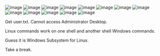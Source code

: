 ![image](https://github.com/user-attachments/assets/b20f734c-0739-471b-aa98-1d5f0657daf5)
![image](https://github.com/user-attachments/assets/e079f935-0638-49e0-bcb9-6f92e3987e3c)
![image](https://github.com/user-attachments/assets/64e64bd5-095f-4e27-8765-7211c82236a0)
![image](https://github.com/user-attachments/assets/51e716ac-3416-468c-aa5e-a973b12a59a3)
![image](https://github.com/user-attachments/assets/dc2b842b-3c0e-4703-8191-5bef2f4d941a)
![image](https://github.com/user-attachments/assets/51e50b76-adc5-4999-b278-0c04d0385943)
![image](https://github.com/user-attachments/assets/108cc4e8-f47d-4436-a4b5-2e1d1e6ddfbe)
![image](https://github.com/user-attachments/assets/687a87c2-8067-4595-8645-954ffbea726c)
![image](https://github.com/user-attachments/assets/194e0e38-bbbb-43f5-9f45-7f52cefa18e4)
![image](https://github.com/user-attachments/assets/4bf75881-66b0-4363-a606-ec82c7a2d5b4)
![image](https://github.com/user-attachments/assets/a32d94d6-6aa8-4811-add9-ec4c9af8c036)
![image](https://github.com/user-attachments/assets/970c9ad5-a76d-41df-b74b-b2bbff0aa3ad)
![image](https://github.com/user-attachments/assets/46456be7-daaf-4292-8b93-491a654f6bbd)

Get user.txt. Cannot access Administrator Desktop. 

Linux commands work on one shell and another shell Windows commands. 

Guess it is Windows Subsystem for Linux.

Take a break.
